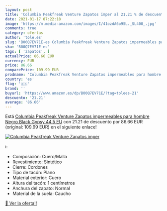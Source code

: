 ```yaml
---
layout: post
title: 'Columbia Peakfreak Venture Zapatos imper al 21.21 % de descuento'
date: 2021-01-17 07:22:18
image: 'https://m.media-amazon.com/images/I/41ozdA6o9SL._SL400_.jpg'
comments: true
category: ofertas
author: 'tole.es'
slug: 'B00Q7EV71E-es Columbia Peakfreak Venture Zapatos impermeables para...'
sku: 'B00Q7EV71E-es'
tags: [ 'zapatos', ]
actualPrice: 86.66 EUR
currency: EUR
price: 86.66
comparePrice: 109.99 EUR
prodname: 'Columbia Peakfreak Venture Zapatos impermeables para hombre   Negro Black  Gypsy   44.5 EU'
country: 'es'
flag: '🇪🇸'
brand: ''
buyurl: 'https://www.amazon.es/dp/B00Q7EV71E/?tag=tolees-21'
descuento: '21.21'
average: '86.66'
---
```


Está [Columbia Peakfreak Venture Zapatos impermeables para hombre   Negro Black  Gypsy   44.5 EU](https://www.amazon.es/dp/B00Q7EV71E/?tag=tolees-21) con 21.21 de descuento por 86.66 EUR (original: 109.99 EUR) en el siguiente enlace!

[![Columbia Peakfreak Venture Zapatos imper](https://m.media-amazon.com/images/I/41ozdA6o9SL._SL400_.jpg)](https://www.amazon.es/dp/B00Q7EV71E/?tag=tolees-21)

ℹ️:

- Composición: Cuero/Malla
- Revestimiento: Sintético
- Cierre: Cordones
- Tipo de tacón: Plano
- Material exterior: Cuero
- Altura del tacón: 1 centímetros
- Anchura del zapato: Normal
- Material de la suela: Caucho

[🛒 Ver la oferta!!](https://www.amazon.es/dp/B00Q7EV71E/?tag=tolees-21)
